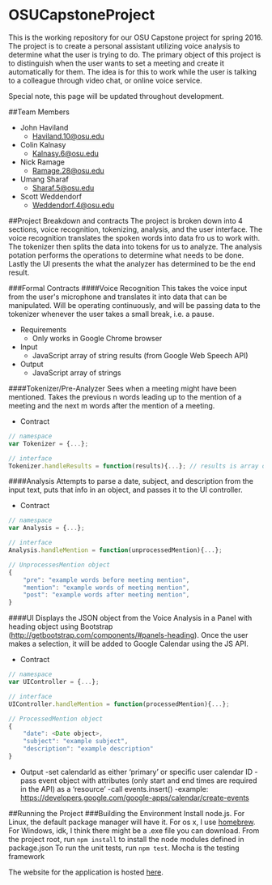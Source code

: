# OSUCapstoneProject
This is the working repository for our OSU Capstone project for spring 2016. The project is to create a personal assistant utilizing voice analysis to determine what the user is trying to do. The primary object of this project is to distinguish when the user wants to set a meeting and create it automatically for them. The idea is for this to work while the user is talking to a colleague through video chat, or online voice service.

Special note, this page will be updated throughout development.

##Team Members
- John Haviland
  - Haviland.10@osu.edu
- Colin Kalnasy
  - Kalnasy.6@osu.edu
- Nick Ramage
  - Ramage.28@osu.edu
- Umang Sharaf
  - Sharaf.5@osu.edu
- Scott Weddendorf
  - Weddendorf.4@osu.edu

##Project Breakdown and contracts
The project is broken down into 4 sections, voice recognition, tokenizing, analysis, and the user interface. The voice recognition translates the spoken words into data fro us to work with. The tokenizer then splits the data into tokens for us to analyze. The analysis potation performs the operations to determine what needs to be done. Lastly the UI presents the what the analyzer has determined to be the end result.

###Formal Contracts
####Voice Recognition
This takes the voice input from the user's microphone and translates it into data that can be manipulated. Will be operating continuously, and will be passing data to the tokenizer whenever the user takes a small break, i.e. a pause.
- Requirements
  - Only works in Google Chrome browser
- Input
  - JavaScript array of string results (from Google Web Speech API)
- Output
  - JavaScript array of strings

####Tokenizer/Pre-Analyzer
Sees when a meeting might have been mentioned. Takes the previous n words leading up to the mention of a meeting and the next m words after the mention of a meeting.
- Contract
```javascript
// namespace
var Tokenizer = {...};

// interface
Tokenizer.handleResults = function(results){...}; // results is array of strings
```

####Analysis
Attempts to parse a date, subject, and description from the input text, puts that info in an object, and passes it to the UI controller.
- Contract
```javascript
// namespace
var Analysis = {...};

// interface
Analysis.handleMention = function(unprocessedMention){...};

// UnprocessesMention object
{
	"pre": "example words before meeting mention",
	"mention": "example words of meeting mention",
	"post": "example words after meeting mention",
}
```

####UI
Displays the JSON object from the Voice Analysis in a Panel with heading object using Bootstrap (http://getbootstrap.com/components/#panels-heading). Once the user makes a selection, it will be added to Google Calendar using the JS API.
- Contract
```javascript
// namespace
var UIController = {...};

// interface
UIController.handleMention = function(processedMention){...};

// ProcessedMention object
{
	"date": <Date object>,
	"subject": "example subject",
	"description": "example description"
}
```

- Output
	-set calendarId as either ‘primary’ or specific user calendar ID
	-pass event object with attributes (only start and end times are required in the API) as a ‘resource’
	-call events.insert()
	-example: https://developers.google.com/google-apps/calendar/create-events


##Running the Project
###Building the Environment
Install node.js. For Linux, the default package manager will have it. For os x, I use [homebrew](http://brew.sh/). For Windows, idk, I think there might be a .exe file you can download.
From the project root, run `npm install` to install the node modules defined in package.json
To run the unit tests, run `npm test`. Mocha is the testing framework

The website for the application is hosted [here](http://meeting-assistant.mybluemix.net/).
